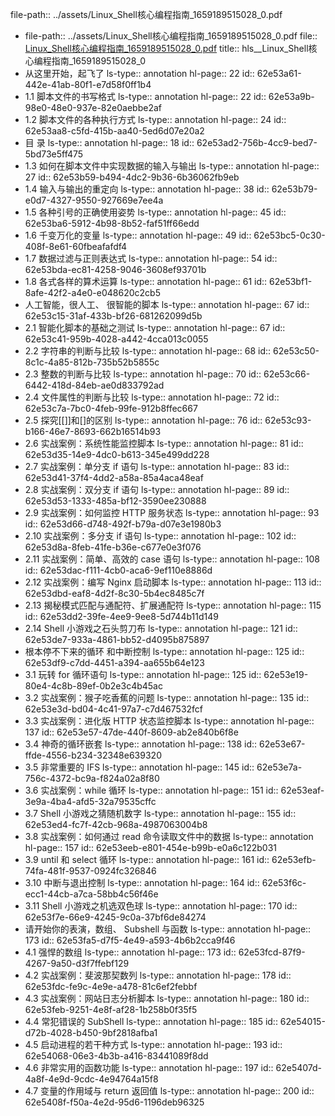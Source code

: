 file-path:: ../assets/Linux_Shell核心编程指南_1659189515028_0.pdf

- file-path:: ../assets/Linux_Shell核心编程指南_1659189515028_0.pdf
  file:: [Linux_Shell核心编程指南_1659189515028_0.pdf](../assets/Linux_Shell核心编程指南_1659189515028_0.pdf)
  title:: hls__Linux_Shell核心编程指南_1659189515028_0
- 从这里开始，起飞了
  ls-type:: annotation
  hl-page:: 22
  id:: 62e53a61-442e-41ab-80f1-e7d58f0ff1b4
- 1.1 脚本文件的书写格式
  ls-type:: annotation
  hl-page:: 22
  id:: 62e53a9b-98e0-48e0-937e-82e0aebbe2af
- 1.2 脚本文件的各种执行方式
  ls-type:: annotation
  hl-page:: 24
  id:: 62e53aa8-c5fd-415b-aa40-5ed6d07e20a2
- 目 录
  ls-type:: annotation
  hl-page:: 18
  id:: 62e53ad2-756b-4cc9-bed7-5bd73e5ff475
- 1.3 如何在脚本文件中实现数据的输入与输出
  ls-type:: annotation
  hl-page:: 27
  id:: 62e53b59-b494-4dc2-9b36-6b36062fb9eb
- 1.4 输入与输出的重定向
  ls-type:: annotation
  hl-page:: 38
  id:: 62e53b79-e0d7-4327-9550-927669e7ee4a
- 1.5 各种引号的正确使用姿势
  ls-type:: annotation
  hl-page:: 45
  id:: 62e53ba6-5912-4b98-8b52-faf51ff66edd
- 1.6 千变万化的变量
  ls-type:: annotation
  hl-page:: 49
  id:: 62e53bc5-0c30-408f-8e61-60fbeafafdf4
- 1.7 数据过滤与正则表达式
  ls-type:: annotation
  hl-page:: 54
  id:: 62e53bda-ec81-4258-9046-3608ef93701b
- 1.8 各式各样的算术运算
  ls-type:: annotation
  hl-page:: 61
  id:: 62e53bf1-8afe-42f2-a4e0-e048620c2cb5
- 人工智能，很人工、 很智能的脚本
  ls-type:: annotation
  hl-page:: 67
  id:: 62e53c15-31af-433b-bf26-681262099d5b
- 2.1 智能化脚本的基础之测试
  ls-type:: annotation
  hl-page:: 67
  id:: 62e53c41-959b-4028-a442-4cca013c0055
- 2.2 字符串的判断与比较
  ls-type:: annotation
  hl-page:: 68
  id:: 62e53c50-8c1c-4a85-812b-735b52b5855c
- 2.3 整数的判断与比较
  ls-type:: annotation
  hl-page:: 70
  id:: 62e53c66-6442-418d-84eb-ae0d833792ad
- 2.4 文件属性的判断与比较
  ls-type:: annotation
  hl-page:: 72
  id:: 62e53c7a-7bc0-4feb-99fe-912b8ffec667
- 2.5 探究[[]]和[]的区别
  ls-type:: annotation
  hl-page:: 76
  id:: 62e53c93-b166-46e7-8693-662b16514b93
- 2.6 实战案例：系统性能监控脚本
  ls-type:: annotation
  hl-page:: 81
  id:: 62e53d35-14e9-4dc0-b613-345e499dd228
- 2.7 实战案例：单分支 if 语句
  ls-type:: annotation
  hl-page:: 83
  id:: 62e53d41-37f4-4dd2-a58a-85a4aca48eaf
- 2.8 实战案例：双分支 if 语句
  ls-type:: annotation
  hl-page:: 89
  id:: 62e53d53-1333-485a-bf12-3590ee230888
- 2.9 实战案例：如何监控 HTTP 服务状态
  ls-type:: annotation
  hl-page:: 93
  id:: 62e53d66-d748-492f-b79a-d07e3e1980b3
- 2.10 实战案例：多分支 if 语句
  ls-type:: annotation
  hl-page:: 102
  id:: 62e53d8a-8feb-41fe-b36e-c677e0e3f076
- 2.11 实战案例：简单、高效的 case 语句
  ls-type:: annotation
  hl-page:: 108
  id:: 62e53dac-f111-4cb0-aca6-9ef110e8886d
- 2.12 实战案例：编写 Nginx 启动脚本
  ls-type:: annotation
  hl-page:: 113
  id:: 62e53dbd-eaf8-4d2f-8c30-5b4ec8485c7f
- 2.13 揭秘模式匹配与通配符、扩展通配符
  ls-type:: annotation
  hl-page:: 115
  id:: 62e53dd2-39fe-4ee9-9ee8-5d744b11d149
- 2.14 Shell 小游戏之石头剪刀布
  ls-type:: annotation
  hl-page:: 121
  id:: 62e53de7-933a-4861-bb52-d4095b875897
- 根本停不下来的循环 和中断控制
  ls-type:: annotation
  hl-page:: 125
  id:: 62e53df9-c7dd-4451-a394-aa655b64e123
- 3.1 玩转 for 循环语句
  ls-type:: annotation
  hl-page:: 125
  id:: 62e53e19-80e4-4c8b-89ef-0b2e3c4b45ac
- 3.2 实战案例：猴子吃香蕉的问题
  ls-type:: annotation
  hl-page:: 135
  id:: 62e53e3d-bd04-4c41-97a7-c7d467532fcf
- 3.3 实战案例：进化版 HTTP 状态监控脚本
  ls-type:: annotation
  hl-page:: 137
  id:: 62e53e57-47de-440f-8609-ab2e840b6f8e
- 3.4 神奇的循环嵌套
  ls-type:: annotation
  hl-page:: 138
  id:: 62e53e67-ffde-4556-b234-32348e639320
- 3.5 非常重要的 IFS
  ls-type:: annotation
  hl-page:: 145
  id:: 62e53e7a-756c-4372-bc9a-f824a02a8f80
- 3.6 实战案例：while 循环
  ls-type:: annotation
  hl-page:: 151
  id:: 62e53eaf-3e9a-4ba4-afd5-32a79535cffc
- 3.7 Shell 小游戏之猜随机数字
  ls-type:: annotation
  hl-page:: 155
  id:: 62e53ed4-fc7f-42cb-968a-4987063004b8
- 3.8 实战案例：如何通过 read 命令读取文件中的数据
  ls-type:: annotation
  hl-page:: 157
  id:: 62e53eeb-e801-454e-b99b-e0a6c122b031
- 3.9 until 和 select 循环
  ls-type:: annotation
  hl-page:: 161
  id:: 62e53efb-74fa-481f-9537-0924fc326846
- 3.10 中断与退出控制
  ls-type:: annotation
  hl-page:: 164
  id:: 62e53f6c-ecc1-44cb-a7ca-58bb4c56f46e
- 3.11 Shell 小游戏之机选双色球
  ls-type:: annotation
  hl-page:: 170
  id:: 62e53f7e-66e9-4245-9c0a-37bf6de84274
- 请开始你的表演，数组、 Subshell 与函数
  ls-type:: annotation
  hl-page:: 173
  id:: 62e53fa5-d7f5-4e49-a593-4b6b2cca9f46
- 4.1 强悍的数组
  ls-type:: annotation
  hl-page:: 173
  id:: 62e53fcd-87f9-4267-9a50-d3f7ffebf129
- 4.2 实战案例：斐波那契数列
  ls-type:: annotation
  hl-page:: 178
  id:: 62e53fdc-fe9c-4e9e-a478-81c6ef2febbf
- 4.3 实战案例：网站日志分析脚本
  ls-type:: annotation
  hl-page:: 180
  id:: 62e53feb-9251-4e8f-af28-1b258b0f35f5
- 4.4 常犯错误的 SubShell
  ls-type:: annotation
  hl-page:: 185
  id:: 62e54015-d72b-4028-b450-9bf2818afba1
- 4.5 启动进程的若干种方式
  ls-type:: annotation
  hl-page:: 193
  id:: 62e54068-06e3-4b3b-a416-83441089f8dd
- 4.6 非常实用的函数功能
  ls-type:: annotation
  hl-page:: 197
  id:: 62e5407d-4a8f-4e9d-9cdc-4e94764a15f8
- 4.7 变量的作用域与 return 返回值
  ls-type:: annotation
  hl-page:: 200
  id:: 62e5408f-f50a-4e2d-95d6-1196deb96325